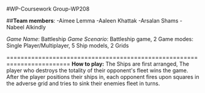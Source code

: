 #WP-Coursework Group-WP208

##**Team members**:
-Aimee Lemma
-Aaleen Khattak
-Arsalan Shams
-Nabeel Alkindly

*Game Name*: Battleship
*Game Scenario*: Battleship game,
2 Game modes: Single Player/Multiplayer,
5 Ship models,
2 Grids

========================================================================
**How to play:**
The Ships are first arranged, The player who destroys the totality of their opponent's fleet wins the game. After the player positions their ships in, each opponent fires upon squares in the adverse grid and tries to sink their enemies fleet in turns.






